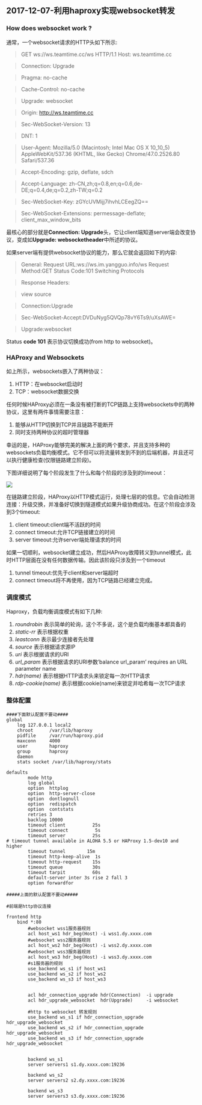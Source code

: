 ## 2017-12-07-利用haproxy实现websocket转发

### How does websocket work ?

通常，一个websocket请求的HTTP头如下所示:

>GET ws://ws.teamtime.cc/ws HTTP/1.1
>Host: ws.teamtime.cc

>Connection: Upgrade

>Pragma: no-cache

>Cache-Control: no-cache

>Upgrade: websocket

>Origin: http://ws.teamtime.cc

>Sec-WebSocket-Version: 13

>DNT: 1

>User-Agent: Mozilla/5.0 (Macintosh; Intel Mac OS X 10_10_5) AppleWebKit/537.36 (KHTML, like 
>Gecko) Chrome/47.0.2526.80 Safari/537.36

>Accept-Encoding: gzip, deflate, sdch

>Accept-Language: zh-CN,zh;q=0.8,en;q=0.6,de-DE;q=0.4,de;q=0.2,zh-TW;q=0.2

>Sec-WebSocket-Key: zGYcUVMijj7ihvhLCEegZQ==

>Sec-WebSocket-Extensions: permessage-deflate; client_max_window_bits

最核心的部分就是**Connection: Upgrade**头，它让client端知道server端会改变协议，变成如**Upgrade: websocketheader**中所述的协议。

如果server端有提供websocket协议的能力，那么它就会返回如下的内容:

>General:
>Request URL:ws://ws.im.yangguo.info/ws
>Request Method:GET
>Status Code:101 Switching Protocols

>Response Headers:

>view source

>Connection:Upgrade

>Sec-WebSocket-Accept:DVDuNyg5QVQp78vY6Ts9/uXsAWE=

>Upgrade:websocket

Status **code 101** 表示协议切换成功(from http to websocket)。


### HAProxy and Websockets
如上所示，websockets嵌入了两种协议：

1. HTTP：在websocket启动时
2. TCP：websocket数据交换

任何时候HAProxy必须在一条没有被打断的TCP链路上支持websockets中的两种协议，这里有两件事情需要注意：

1. 能够从HTTP切换到TCP并且链路不能断开
1. 同时支持两种协议的超时管理器

幸运的是，HAProxy能够完美的解决上面的两个要求，并且支持多种的websockets负载均衡模式。它不但可以将流量转发到不到的后端机器，并且还可以执行健康检查(仅限链路建立阶段)。

下图详细说明了每个阶段发生了什么和每个阶段的涉及到的timeout：

![](https://sggggy.github.io/images/timeout_websocket.png)

在链路建立阶段，HAProxy以HTTP模式运行，处理七层的的信息。它会自动检测连接：升级交换，并准备好切换到隧道模式如果升级协商成功。在这个阶段会涉及到3个timeout:

1. client timeout:client端不活跃的时间
1. connect timeout:允许TCP链接建立的时间
1. server timeout:允许server端处理请求的时间

如果一切顺利，websocket建立成功，然后HAProxy故障转义到tunnel模式，此时HTTP层面在没有任何数据传输。因此该阶段只涉及到一个timeout

1. tunnel timeout:优先于client和server端超时
1. connect timeout将不再使用，因为TCP链路已经建立完成。


### 调度模式

Haproxy，负载均衡调度模式有如下几种:

1. *roundrobin* 表示简单的轮询，这个不多说，这个是负载均衡基本都具备的
1. *static-rr* 表示根据权重
1. *leastconn* 表示最少连接者先处理
1. *source* 表示根据请求源IP
1. *uri* 表示根据请求的URI
1. *url_param* 表示根据请求的URl参数’balance url_param’ requires an URL parameter name
1. *hdr(name)* 表示根据HTTP请求头来锁定每一次HTTP请求
1. *rdp-cookie(name)* 表示根据cookie(name)来锁定并哈希每一次TCP请求

### 整体配置
```
####下面默认配置不要动####
global
    log 127.0.0.1 local2
    chroot      /var/lib/haproxy
    pidfile     /var/run/haproxy.pid
    maxconn     4000
    user        haproxy
    group       haproxy
    daemon
    stats socket /var/lib/haproxy/stats

defaults
        mode http
        log global
        option  httplog
        option  http-server-close
        option  dontlognull
        option  redispatch
        option  contstats
        retries 3
        backlog 10000
        timeout client          25s
        timeout connect          5s
        timeout server          25s
# timeout tunnel available in ALOHA 5.5 or HAProxy 1.5-dev10 and higher
        timeout tunnel        15m
        timeout http-keep-alive  1s
        timeout http-request    15s
        timeout queue           30s
        timeout tarpit          60s
        default-server inter 3s rise 2 fall 3
        option forwardfor

#####上面的默认配置不要动#####

#前端是http协议连接

frontend http
    bind *:80
        #websocket wss1服务器规则
        acl host_ws1 hdr_beg(Host) -i wss1.dy.xxxx.com
        #websocket wss2服务器规则
        acl host_ws2 hdr_beg(Host) -i wss2.dy.xxxx.com
        #websocket wss3服务器规则
        acl host_ws3 hdr_beg(Host) -i wss3.dy.xxxx.com
        #s1服务器的规则
        use_backend ws_s1 if host_ws1
        use_backend ws_s2 if host_ws2
        use_backend ws_s3 if host_ws3


        acl hdr_connection_upgrade hdr(Connection)  -i upgrade
        acl hdr_upgrade_websocket  hdr(Upgrade)     -i websocket

        #http to websocket 转发规则
        use_backend ws_s1 if hdr_connection_upgrade hdr_upgrade_websocket
        use_backend ws_s2 if hdr_connection_upgrade hdr_upgrade_websocket
        use_backend ws_s3 if hdr_connection_upgrade hdr_upgrade_websocket


        backend ws_s1
        server servers1 s1.dy.xxxx.com:19236

        backend ws_s2
        server servers2 s2.dy.xxxx.com:19236

        backend ws_s3
        server servers3 s3.dy.xxxx.com:19236
```



